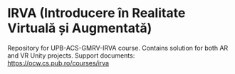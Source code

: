 # IRVA (Introducere în Realitate Virtuală și Augmentată)
Repository for UPB-ACS-GMRV-IRVA course.
Contains solution for both AR and VR Unity projects.
Support documents: https://ocw.cs.pub.ro/courses/irva